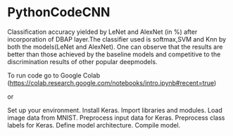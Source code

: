 # PythonCodeCNN

Classification accuracy yielded by LeNet and AlexNet (in %) after incorporation of DBAP layer.The classifier used is softmax,SVM and Knn by both the models(LeNet and AlexNet). One can observe that the results are better than those achieved by the baseline models and competitive to the discrimination results of other popular deepmodels.


To run code go to Google Colab (https://colab.research.google.com/notebooks/intro.ipynb#recent=true)

or 

Set up your environment.
Install Keras.
Import libraries and modules.
Load image data from MNIST.
Preprocess input data for Keras.
Preprocess class labels for Keras.
Define model architecture.
Compile model.



